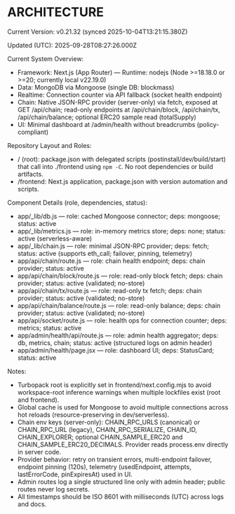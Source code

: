 # ARCHITECTURE

<!--VERSION_INFO_START-->
Current Version: v0.21.32 (synced 2025-10-04T13:21:15.380Z)
<!--VERSION_INFO_END-->

Updated (UTC): 2025-09-28T08:27:26.000Z

Current System Overview:
- Framework: Next.js (App Router) — Runtime: nodejs (Node >=18.18.0 or >=20; currently local v22.19.0)
- Data: MongoDB via Mongoose (single DB: blockmass)
- Realtime: Connection counter via API fallback (socket health endpoint)
- Chain: Native JSON-RPC provider (server-only) via fetch, exposed at GET /api/chain; read-only endpoints at /api/chain/block, /api/chain/tx, /api/chain/balance; optional ERC20 sample read (totalSupply)
- UI: Minimal dashboard at /admin/health without breadcrumbs (policy-compliant)

Repository Layout and Roles:
- / (root): package.json with delegated scripts (postinstall/dev/build/start) that call into ./frontend using `npm -C`. No root dependencies or build artifacts.
- /frontend: Next.js application, package.json with version automation and scripts.

Component Details (role, dependencies, status):
- app/_lib/db.js — role: cached Mongoose connector; deps: mongoose; status: active
- app/_lib/metrics.js — role: in-memory metrics store; deps: none; status: active (serverless-aware)
- app/_lib/chain.js — role: minimal JSON-RPC provider; deps: fetch; status: active (supports eth_call; failover, pinning, telemetry)
- app/api/chain/route.js — role: chain health endpoint; deps: chain provider; status: active
- app/api/chain/block/route.js — role: read-only block fetch; deps: chain provider; status: active (validated; no-store)
- app/api/chain/tx/route.js — role: read-only tx fetch; deps: chain provider; status: active (validated; no-store)
- app/api/chain/balance/route.js — role: read-only balance; deps: chain provider; status: active (validated; no-store)
- app/api/socket/route.js — role: health ops for connection counter; deps: metrics; status: active
- app/admin/health/api/route.js — role: admin health aggregator; deps: db, metrics, chain; status: active (structured logs on admin header)
- app/admin/health/page.jsx — role: dashboard UI; deps: StatusCard; status: active

Notes:
- Turbopack root is explicitly set in frontend/next.config.mjs to avoid workspace-root inference warnings when multiple lockfiles exist (root and frontend).
- Global cache is used for Mongoose to avoid multiple connections across hot reloads (resource-preserving in dev/serverless).
- Chain env keys (server-only): CHAIN_RPC_URLS (canonical) or CHAIN_RPC_URL (legacy), CHAIN_RPC_SERIALIZE, CHAIN_ID, CHAIN_EXPLORER; optional CHAIN_SAMPLE_ERC20 and CHAIN_SAMPLE_ERC20_DECIMALS. Provider reads process.env directly in server code.
- Provider behavior: retry on transient errors, multi-endpoint failover, endpoint pinning (120s), telemetry (usedEndpoint, attempts, lastErrorCode, pinExpiresAt) used in UI.
- Admin routes log a single structured line only with admin header; public routes never log secrets.
- All timestamps should be ISO 8601 with milliseconds (UTC) across logs and docs.
